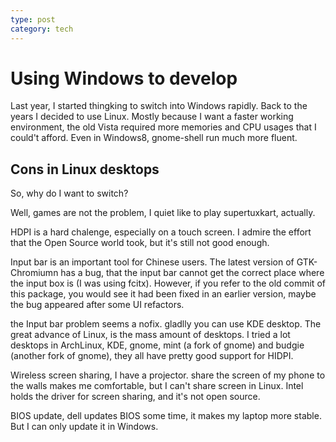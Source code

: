 ```yaml
---
type: post
category: tech
---
```


# Using Windows to develop

Last year, I started thingking to switch into Windows rapidly. Back to the years I decided to use Linux. Mostly because I want a faster working environment, the old Vista required more memories and CPU usages that I could't afford. Even in Windows8, gnome-shell run much more fluent.

## Cons in Linux desktops 

So, why do I want to switch?

Well, games are not the problem, I quiet like to play supertuxkart, actually.

HDPI is a hard chalenge, especially on a touch screen. I admire the effort that the Open Source world took, but it's still not good enough.

Input bar is an important tool for Chinese users. The latest version of GTK-Chromiumn has a bug, that the input bar cannot get the correct place where the input box is (I was using fcitx). However, if you refer to the old commit of this package, you would see it had been fixed in an earlier version, maybe the bug appeared after some UI refactors.

the Input bar problem seems a nofix. gladlly you can use KDE desktop. The great advance of Linux, is the mass amount of desktops. I tried a lot desktops in ArchLinux, KDE, gnome, mint (a fork of gnome) and budgie (another fork of gnome), they all have pretty good support for HIDPI.

Wireless screen sharing, I have a projector. share the screen of my phone to the walls makes me comfortable, but I can't share screen in Linux. Intel holds the driver for screen sharing, and it's not open source.

BIOS update, dell updates BIOS some time, it makes my laptop more stable. But I can only update it in Windows.